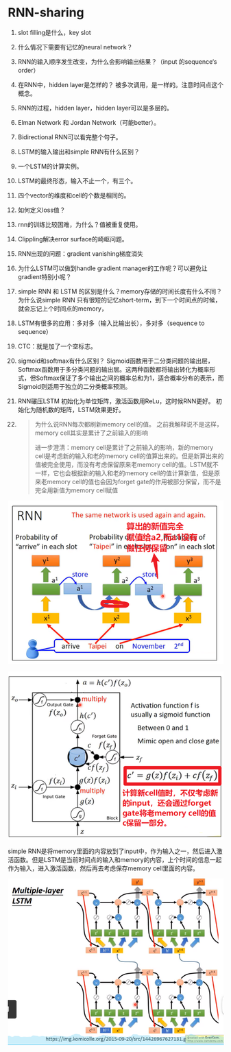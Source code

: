 # RNN-sharing

1. slot filling是什么，key slot

2. 什么情况下需要有记忆的neural network？

3. RNN的输入顺序发生改变，为什么会影响输出结果？（input 的sequence‘s order）

4. 在RNN中，hidden layer是怎样的？
   被多次调用，是一样的。注意时间点这个概念。
   
5. RNN的过程，hidden layer，hidden layer可以是多层的。

6. Elman Network 和 Jordan Network（可能better）。

7. Bidirectional RNN可以看完整个句子。

8. LSTM的输入输出和simple RNN有什么区别？

9. 一个LSTM的计算实例。

10. LSTM的最终形态，输入不止一个，有三个。

11. 四个vector的维度和cell的个数是相同的。

12. 如何定义loss值？

13. rnn的训练比较困难，为什么？值被重复使用。

14. Clippling解决error surface的崎岖问题。

15. RNN出现的问题：gradient vanishing梯度消失

16. 为什么LSTM可以做到handle gradient manager的工作呢？可以避免让gradient特别小呢？

17. simple RNN 和 LSTM 的区别是什么？memory存储的时间长度有什么不同？
    为什么说simple RNN 只有很短的记忆short-term，到下一个时间点的时候，就会忘记上个时间点的memory，
    
18. LSTM有很多的应用：多对多（输入比输出长），多对多（sequence to sequence）

19. CTC：就是加了一个空标志。

20. sigmoid和softmax有什么区别？
    Sigmoid函数用于二分类问题的输出层，Softmax函数用于多分类问题的输出层。这两种函数都将输出转化为概率形式，但Softmax保证了多个输出之间的概率总和为1，适合概率分布的表示，而Sigmoid则适用于独立的二分类概率预测。
    
21. RNN碾压LSTM
    初始化为单位矩阵，激活函数用ReLu，这时候RNN更好。
    初始化为随机数的矩阵，LSTM效果更好。
    
22. > 为什么说RNN每次都刷新memory cell的值。
    > 之前我解释说不是这样，memory cell其实是累计了之前输入的影响
    >
    > 进一步澄清：memory cell是累计了之前输入的影响，新的memory cell是考虑新的输入和老的memory cell的值算出来的。但是新算出来的值被完全使用，而没有考虑保留原来老memory cell的值。LSTM就不一样，它也会根据新的输入和老的memory cell的值计算新值，但是原来老memory cell的值也会因为forget gate的作用被部分保留，而不是完全用新值为memory cell赋值

![](https://raw.githubusercontent.com/feiguang414/blogImage/main/image/202402082011280.png)

![](https://raw.githubusercontent.com/feiguang414/blogImage/main/image/202402082011535.png)

simple RNN是将memory里面的内容放到了input中，作为输入之一，然后进入激活函数。但是LSTM是当前时间点的输入和memory的内容，上个时间的信息一起作为输入，进入激活函数，然后再去考虑保存memory cell里面的内容。

![](https://raw.githubusercontent.com/feiguang414/blogImage/main/image/202402031555135.png)
